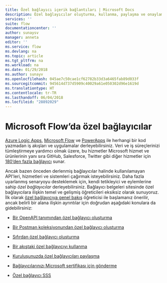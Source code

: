 ```yaml
---
title: Özel bağlayıcı içerik bağlantıları | Microsoft Docs
description: Özel bağlayıcılar oluşturma, kullanma, paylaşma ve onaylama içeriklerinin bağlantıları.
services: ''
suite: flow
documentationcenter: ''
author: sunaysv
manager: anneta
editor: ''
ms.service: flow
ms.devlang: na
ms.topic: article
ms.tgt_pltfrm: na
ms.workload: na
ms.date: 01/29/2018
ms.author: sunayv
ms.openlocfilehash: 045ae7c50cae1cf62782b33d3a6465fab89d033f
ms.sourcegitcommit: 945614d737d5909c40029a61e050302d96e1619d
ms.translationtype: HT
ms.contentlocale: tr-TR
ms.lasthandoff: 06/04/2018
ms.locfileid: "28892029"
---
```

# <a name="custom-connectors-in-microsoft-flow"></a>Microsoft Flow’da özel bağlayıcılar

[Azure Logic Apps](https://azure.microsoft.com/services/logic-apps), [Microsoft Flow](https://flow.microsoft.com) ve [PowerApps](https://powerapps.microsoft.com) ile herhangi bir kod yazmadan iş akışları ve uygulamalar derleyebilirsiniz. Veri ve iş süreçlerinizi tümleştirmeye yardımcı olmak üzere, bu hizmetler Microsoft hizmet ve ürünlerinin yanı sıra GitHub, Salesforce, Twitter gibi diğer hizmetler için [180’den fazla bağlayıcı](https://docs.microsoft.com/connectors/) sunar. 

Ancak bazen önceden derlenmiş bağlayıcılar halinde kullanılamayan API'leri, hizmetleri ve sistemleri çağırmak isteyebilirsiniz. Daha fazla uyarlanmış senaryoyu desteklemek için, kendi tetikleyici ve eylemlerine sahip *özel bağlayıcılar* derleyebilirsiniz. Bağlayıcı belgeleri sitesinde özel bağlayıcılara ilişkin temel ve gelişmiş öğreticileri eksiksiz olarak sunuyoruz. İlk olarak [özel bağlayıcıya genel bakış](https://docs.microsoft.com/connectors/custom-connectors/) öğreticisi ile başlamanız önerilir, ancak belirli bir alana ilişkin ayrıntılar için doğrudan aşağıdaki konulara da gidebilirsiniz:

* [Bir OpenAPI tanımından özel bağlayıcı oluşturma](https://docs.microsoft.com/connectors/custom-connectors/define-openapi-definition)

* [Bir Postman koleksiyonundan özel bağlayıcı oluşturma](https://docs.microsoft.com/connectors/custom-connectors/define-postman-collection)

* [Sıfırdan özel bağlayıcı oluşturma](https://docs.microsoft.com/connectors/custom-connectors/define-blank)

* [Bir akıştaki özel bağlayıcıyı kullanma](https://docs.microsoft.com/connectors/custom-connectors/use-custom-connector-flow)

* [Kuruluşunuzda özel bağlayıcıları paylaşma](https://docs.microsoft.com/connectors/custom-connectors/share)

* [Bağlayıcılarınızı Microsoft sertifikası için gönderme](https://docs.microsoft.com/connectors/custom-connectors/submit-certification)

* [Özel bağlayıcı SSS](https://docs.microsoft.com/connectors/custom-connectors/faq)